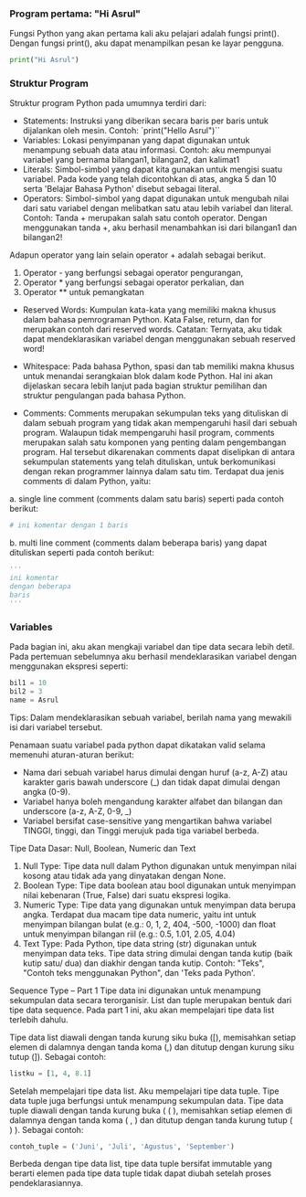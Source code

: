 ### Program pertama: "Hi Asrul"

Fungsi Python yang akan pertama kali aku pelajari adalah fungsi print().
Dengan fungsi print(), aku dapat menampilkan pesan ke layar pengguna.

```python
print("Hi Asrul")
```

### Struktur Program

Struktur program Python pada umumnya terdiri dari:
- Statements: Instruksi yang diberikan secara baris per baris untuk dijalankan oleh mesin. Contoh: `print("Hello Asrul")``
- Variables: Lokasi penyimpanan yang dapat digunakan untuk menampung sebuah data atau informasi. Contoh: aku mempunyai variabel yang bernama bilangan1, bilangan2, dan kalimat1
- Literals: Simbol-simbol yang dapat kita gunakan untuk mengisi suatu variabel. Pada kode yang telah dicontohkan di atas, angka 5 dan 10 serta 'Belajar Bahasa Python' disebut sebagai literal.
- Operators: Simbol-simbol yang dapat digunakan untuk mengubah nilai dari satu variabel dengan melibatkan satu atau lebih variabel dan literal. Contoh: Tanda + merupakan salah satu contoh operator. Dengan menggunakan tanda +, aku berhasil menambahkan isi dari bilangan1 dan bilangan2!

Adapun operator yang lain selain operator + adalah sebagai berikut.
1. Operator - yang berfungsi sebagai operator pengurangan,
2. Operator * yang berfungsi sebagai operator perkalian, dan
3. Operator ** untuk pemangkatan

- Reserved Words: Kumpulan kata-kata yang memiliki makna khusus dalam bahasa pemrograman Python. Kata False, return, dan for merupakan contoh dari reserved words. Catatan: Ternyata, aku tidak dapat mendeklarasikan variabel dengan menggunakan sebuah reserved word! 

- Whitespace: Pada bahasa Python, spasi dan tab memiliki makna khusus untuk menandai serangkaian blok dalam kode Python. Hal ini akan dijelaskan secara lebih lanjut pada bagian struktur pemilihan dan struktur pengulangan pada bahasa Python.

- Comments: Comments merupakan sekumpulan teks yang dituliskan di dalam sebuah program yang tidak akan mempengaruhi hasil dari sebuah program. Walaupun tidak mempengaruhi hasil program, comments merupakan salah satu komponen yang penting dalam pengembangan program. Hal tersebut dikarenakan comments dapat diselipkan di antara sekumpulan statements yang telah dituliskan, untuk berkomunikasi dengan rekan programmer lainnya dalam satu tim. 
Terdapat dua jenis comments di dalam Python, yaitu:

a. single line comment (comments dalam satu baris) seperti pada contoh berikut:
```python
# ini komentar dengan 1 baris
```
b. multi line comment (comments dalam beberapa baris) yang dapat dituliskan seperti pada contoh berikut:
```python
'''
ini komentar
dengan beberapa
baris
'''
```
### Variables

Pada bagian ini, aku akan mengkaji variabel dan tipe data secara lebih detil. Pada pertemuan sebelumnya aku berhasil mendeklarasikan variabel dengan menggunakan ekspresi seperti:
```python
bil1 = 10
bil2 = 3
name = Asrul
```

Tips:
Dalam mendeklarasikan sebuah variabel, berilah nama yang mewakili isi dari variabel tersebut.

Penamaan suatu variabel pada python dapat dikatakan valid selama memenuhi aturan-aturan berikut:

- Nama dari sebuah variabel harus dimulai dengan huruf (a-z, A-Z) atau karakter garis bawah underscore (_) dan tidak dapat dimulai dengan angka (0-9).
- Variabel hanya boleh mengandung karakter alfabet dan bilangan dan underscore (a-z, A-Z, 0-9, _)
- Variabel bersifat case-sensitive yang mengartikan bahwa variabel TINGGI, tinggi, dan Tinggi merujuk pada tiga variabel berbeda.

Tipe Data Dasar: Null, Boolean, Numeric dan Text

1. Null Type: Tipe data null dalam Python digunakan untuk menyimpan nilai kosong atau tidak ada yang dinyatakan dengan None.
2. Boolean Type: Tipe data boolean atau bool digunakan untuk menyimpan nilai kebenaran (True, False) dari suatu ekspresi logika.
3. Numeric Type: Tipe data yang digunakan untuk menyimpan data berupa angka. Terdapat dua macam tipe data numeric, yaitu int untuk menyimpan bilangan bulat (e.g.: 0, 1, 2, 404, -500, -1000) dan float untuk menyimpan bilangan riil (e.g.: 0.5, 1.01, 2.05, 4.04)
4. Text Type: Pada Python, tipe data string (str) digunakan untuk menyimpan data teks. Tipe data string dimulai dengan tanda kutip (baik kutip satu/ dua) dan diakhir dengan tanda kutip. Contoh: "Teks", "Contoh teks menggunakan Python", dan 'Teks pada Python'.

Sequence Type – Part 1
Tipe data ini digunakan untuk menampung sekumpulan data secara terorganisir.
List dan tuple merupakan bentuk dari tipe data sequence.
Pada part 1 ini, aku akan mempelajari tipe data list terlebih dahulu.

Tipe data list diawali dengan tanda kurung siku buka ([), memisahkan setiap elemen di dalamnya dengan tanda koma (,) dan ditutup dengan kurung siku tutup (]). Sebagai contoh:
```python
listku = [1, 4, 8.1]
```
Setelah mempelajari tipe data list. Aku mempelajari tipe data tuple. Tipe data tuple juga berfungsi untuk menampung sekumpulan data. Tipe data tuple diawali dengan tanda kurung buka ( ( ), memisahkan setiap elemen di dalamnya dengan tanda koma ( , ) dan ditutup dengan tanda kurung tutup ( ) ). Sebagai contoh:

```python
contoh_tuple = ('Juni', 'Juli', 'Agustus', 'September')
```
Berbeda dengan tipe data list, tipe data tuple bersifat immutable yang berarti elemen pada tipe data tuple tidak dapat diubah setelah proses pendeklarasiannya.

